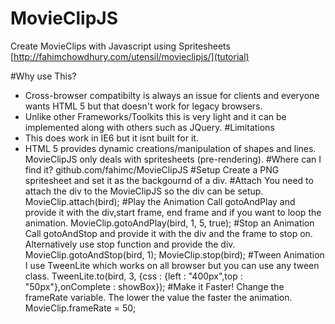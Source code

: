 MovieClipJS
===========

Create MovieClips with Javascript using Spritesheets  
[http://fahimchowdhury.com/utensil/movieclipjs/](tutorial)
  
#Why use This?  
- Cross-browser compatibilty is always an issue for clients and everyone wants HTML 5 but that doesn't work for legacy browsers.
- Unlike other Frameworks/Toolkits this is very light and it can be implemented along with others such as JQuery.
#Limitations
- This does work in IE6 but it isnt built for it.
- HTML 5 provides dynamic creations/manipulation of shapes and lines. MovieClipJS only deals with spritesheets (pre-rendering).
#Where can I find it?
github.com/fahimc/MovieClipJS
#Setup
Create a PNG spritesheet and set it as the backgournd of a div.
#Attach
You need to attach the div to the MovieClipJS so the div can be setup.
MovieClip.attach(bird);
#Play the Animation
Call gotoAndPlay and provide it with the div,start frame, end frame and if you want to loop the animation.
MovieClip.gotoAndPlay(bird, 1, 5, true);
#Stop an Animation
Call gotoAndStop and provide it with the div and the frame to stop on. Alternatively use stop function and provide the div.
MovieClip.gotoAndStop(bird, 1);
MovieClip.stop(bird);
#Tween Animation
I use TweenLite which works on all browser but you can use any tween class.
TweenLite.to(bird, 3, {css : {left : "400px",top : "50px"},onComplete : showBox});
#Make it Faster!
Change the frameRate variable. The lower the value the faster the animation.
MovieClip.frameRate = 50;